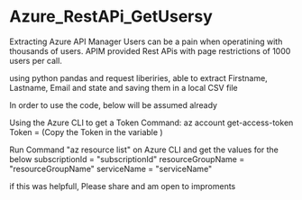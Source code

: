 # Azure_RestAPi_GetUsersy
Extracting Azure API Manager Users can be a pain  when operatining with thousands of users.
APIM provided Rest APis with page restrictions of 1000 users per call.

using python pandas and request liberiries, able to extract Firstname, Lastname, Email and state and saving them in a local CSV file 

In order to use the code, below  will be assumed already 

Using  the Azure CLI to get   a Token 
Command:  az account get-access-token
Token = (Copy the Token in the variable )

Run Command "az resource list" on Azure CLI and get the values for the below 
subscriptionId = "subscriptionId"
resourceGroupName = "resourceGroupName"
serviceName = "serviceName"


if this was helpfull, Please share  and am open to improments 
